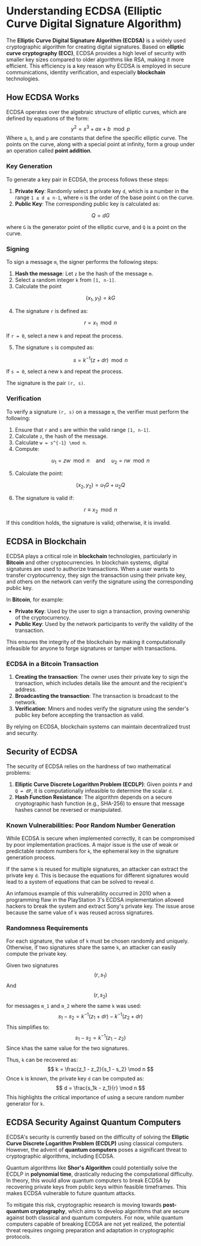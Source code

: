 # Understanding ECDSA (Elliptic Curve Digital Signature Algorithm)

The **Elliptic Curve Digital Signature Algorithm (ECDSA)** is a widely used cryptographic algorithm for creating digital signatures. Based on **elliptic curve cryptography (ECC)**, ECDSA provides a high level of security with smaller key sizes compared to older algorithms like RSA, making it more efficient. This efficiency is a key reason why ECDSA is employed in secure communications, identity verification, and especially **blockchain** technologies.

## How ECDSA Works

ECDSA operates over the algebraic structure of elliptic curves, which are defined by equations of the form:
$$
y^2 = x^3 + ax + b \mod p
$$
Where `a`, `b`, and `p` are constants that define the specific elliptic curve. The points on the curve, along with a special point at infinity, form a group under an operation called **point addition**.

### Key Generation

To generate a key pair in ECDSA, the process follows these steps:

1. **Private Key**: Randomly select a private key `d`, which is a number in the range `1 ≤ d ≤ n-1`, where `n` is the order of the base point `G` on the curve.
2. **Public Key**: The corresponding public key is calculated as:

$$
Q = dG
$$

where `G` is the generator point of the elliptic curve, and `Q` is a point on the curve.

### Signing

To sign a message `m`, the signer performs the following steps:

1. **Hash the message**: Let `z` be the hash of the message `m`.
2. Select a random integer `k` from `[1, n-1]`.
3. Calculate the point 

$$
(x_1, y_1) = kG
$$



4. The signature `r` is defined as:

$$
r = x_1 \mod n
$$



If `r = 0`, select a new `k` and repeat the process.

5. The signature `s` is computed as:

$$
s = k^{-1}(z + dr) \mod n
$$

If `s = 0`, select a new `k` and repeat the process.

The signature is the pair `(r, s)`.

### Verification

To verify a signature `(r, s)` on a message `m`, the verifier must perform the following:

1. Ensure that `r` and `s` are within the valid range `[1, n-1]`.
2. Calculate `z`, the hash of the message.
3. Calculate `w = s^{-1} \mod n`.
4. Compute:

$$
u_1 = zw \mod n \quad \text{and} \quad u_2 = rw \mod n
$$



5. Calculate the point:

$$
(x_2, y_2) = u_1G + u_2Q
$$



6. The signature is valid if:

$$
r \equiv x_2 \mod n
$$

If this condition holds, the signature is valid; otherwise, it is invalid.

## ECDSA in Blockchain

ECDSA plays a critical role in **blockchain** technologies, particularly in **Bitcoin** and other cryptocurrencies. In blockchain systems, digital signatures are used to authorize transactions. When a user wants to transfer cryptocurrency, they sign the transaction using their private key, and others on the network can verify the signature using the corresponding public key.

In **Bitcoin**, for example:

- **Private Key**: Used by the user to sign a transaction, proving ownership of the cryptocurrency.
- **Public Key**: Used by the network participants to verify the validity of the transaction.

This ensures the integrity of the blockchain by making it computationally infeasible for anyone to forge signatures or tamper with transactions.

### ECDSA in a Bitcoin Transaction

1. **Creating the transaction**: The owner uses their private key to sign the transaction, which includes details like the amount and the recipient's address.
2. **Broadcasting the transaction**: The transaction is broadcast to the network.
3. **Verification**: Miners and nodes verify the signature using the sender's public key before accepting the transaction as valid.

By relying on ECDSA, blockchain systems can maintain decentralized trust and security.

## Security of ECDSA

The security of ECDSA relies on the hardness of two mathematical problems:

1. **Elliptic Curve Discrete Logarithm Problem (ECDLP)**: Given points `P` and `Q = dP`, it is computationally infeasible to determine the scalar `d`.
2. **Hash Function Resistance**: The algorithm depends on a secure cryptographic hash function (e.g., SHA-256) to ensure that message hashes cannot be reversed or manipulated.

### Known Vulnerabilities: Poor Random Number Generation

While ECDSA is secure when implemented correctly, it can be compromised by poor implementation practices. A major issue is the use of weak or predictable random numbers for `k`, the ephemeral key in the signature generation process.

If the same `k` is reused for multiple signatures, an attacker can extract the private key `d`. This is because the equations for different signatures would lead to a system of equations that can be solved to reveal `d`.

An infamous example of this vulnerability occurred in 2010 when a programming flaw in the PlayStation 3's ECDSA implementation allowed hackers to break the system and extract Sony's private key. The issue arose because the same value of `k` was reused across signatures.

### Randomness Requirements

For each signature, the value of `k` must be chosen randomly and uniquely. Otherwise, if two signatures share the same `k`, an attacker can easily compute the private key.

Given two signatures
$$
(r, s_1)
$$
 And
$$
(r, s_2)
$$
for messages `m_1` and `m_2` where the same `k` was used:
$$
s_1 - s_2 = k^{-1}(z_1 + dr) - k^{-1}(z_2 + dr)
$$
This simplifies to:
$$
s_1 - s_2 = k^{-1}(z_1 - z_2)
$$
Since `k`has the same value for the two signatures.

Thus, `k` can be recovered as:
$$
k = \frac{z_1 - z_2}{s_1 - s_2} \mod n
$$
Once `k` is known, the private key `d` can be computed as:
$$
d = \frac{s_1k - z_1}{r} \mod n
$$
This highlights the critical importance of using a secure random number generator for `k`.

## ECDSA Security Against Quantum Computers

ECDSA's security is currently based on the difficulty of solving the **Elliptic Curve Discrete Logarithm Problem (ECDLP)** using classical computers. However, the advent of **quantum computers** poses a significant threat to cryptographic algorithms, including ECDSA.

Quantum algorithms like **Shor's Algorithm** could potentially solve the ECDLP in **polynomial time**, drastically reducing the computational difficulty. In theory, this would allow quantum computers to break ECDSA by recovering private keys from public keys within feasible timeframes. This makes ECDSA vulnerable to future quantum attacks.

To mitigate this risk, cryptographic research is moving towards **post-quantum cryptography**, which aims to develop algorithms that are secure against both classical and quantum computers. For now, while quantum computers capable of breaking ECDSA are not yet realized, the potential threat requires ongoing preparation and adaptation in cryptographic protocols.